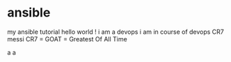 # ansible
my ansible tutorial
hello world !
i am a devops
i am in course of devops
CR7
messi
CR7 = GOAT = Greatest Of All Time

a
a
